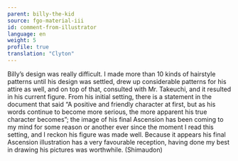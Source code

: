 ```yaml
---
parent: billy-the-kid
source: fgo-material-iii
id: comment-from-illustrator
language: en
weight: 5
profile: true
translation: "Clyton"
---
```


Billy’s design was really difficult. I made more than 10 kinds of hairstyle patterns until his design was settled, drew up considerable patterns for his attire as well, and on top of that, consulted with Mr. Takeuchi, and it resulted in his current figure. From his initial setting, there is a statement in the document that said “A positive and friendly character at first, but as his words continue to become more serious, the more apparent his true character becomes”; the image of his final Ascension has been coming to my mind for some reason or another ever since the moment I read this setting, and I reckon his figure was made well. Because it appears his final Ascension illustration has a very favourable reception, having done my best in drawing his pictures was worthwhile. (Shimaudon)
